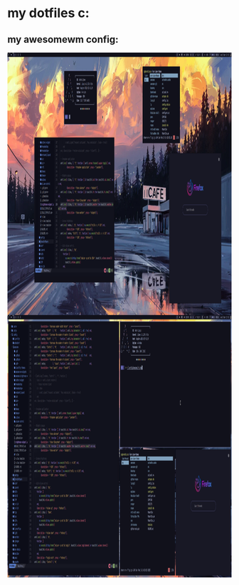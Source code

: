 # my dotfiles c:

## my awesomewm config:
<img align="center" height="590em" src="https://github.com/emilyzugel/dotfiles/blob/main/readme-img/my-desktop.png"/>
<img align="center" height="590em" src="https://github.com/emilyzugel/dotfiles/blob/main/readme-img/desk-layout.png"/>
